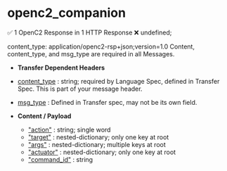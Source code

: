 # openc2_companion


&#x2705; 1 OpenC2 Response in 1 HTTP Response      &#x274C; undefined;
 
content_type: application/openc2-rsp+json;version=1.0
Content, content_type, and msg_type are required in all Messages.
 

* **Transfer Dependent Headers**
* [content_type]() : string; required by Language Spec, defined in Transfer Spec. This is part of your message header.
* [msg_type]() : Defined in Transfer spec, may not be its own field. 
 
* **Content / Payload**
  * ["action"]() : string; single word
  * ["target"]() : nested-dictionary; only one key at root
  * ["args"]()  : nested-dictionary; multiple keys at root
  * ["actuator"]() : nested-dictionary; only one key at root
  * ["command_id"]() : string

